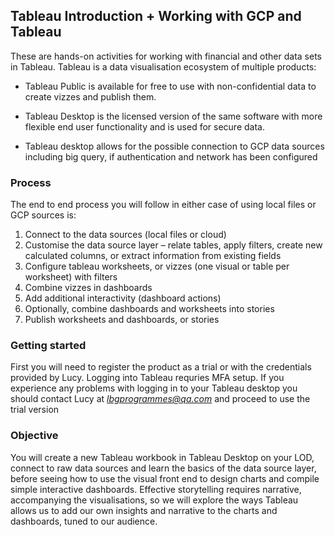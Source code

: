 ## Tableau Introduction + Working with GCP and Tableau 

These are hands-on activities for working with financial and other data sets in Tableau. Tableau is a data visualisation ecosystem of multiple products: 

+ Tableau Public is available for free to use with non-confidential data to create vizzes and publish them. 

+ Tableau Desktop is the licensed version of the same software with more flexible end user functionality and is used for secure data.
  
+ Tableau desktop allows for the possible connection to GCP data sources including big query, if authentication and network has been configured


### Process

The end to end process you will follow in either case of using local files or GCP sources is: 
1. Connect to the data sources (local files or cloud) 
2. Customise the data source layer – relate tables, apply filters, create new
calculated columns, or extract information from existing fields
3. Configure tableau worksheets, or vizzes (one visual or table per worksheet) with filters 
4. Combine vizzes in dashboards
5. Add additional interactivity (dashboard actions)
6. Optionally, combine dashboards and worksheets into stories
7. Publish worksheets and dashboards, or stories


### Getting started 

First you will need to register the product as a trial or with the credentials provided by Lucy. Logging into Tableau requries MFA setup. 
If you experience any problems with logging in to your Tableau desktop you should contact Lucy at *lbgprogrammes@qa.com* and proceed to use the trial version

### Objective 

You will create a new Tableau workbook in Tableau Desktop on your LOD, connect to raw data sources and learn the basics of the data source layer, before seeing how to
use the visual front end to design charts and compile simple interactive dashboards.
Effective storytelling requires narrative, accompanying the visualisations, so we will explore the ways Tableau allows us to add our own insights and narrative to
the charts and dashboards, tuned to our audience.
